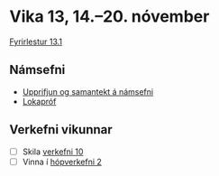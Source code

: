 # Vika 13, 14.–20. nóvember

[Fyrirlestur 13.1](.)

## Námsefni

* [Upprifjun og samantekt á námsefni](../namsefni/41.upprifjun-samantekt/)
* [Lokapróf](../namsefni/42.lokaprof/)

## Verkefni vikunnar

* [ ] Skila [verkefni 10](https://github.com/vefforritun/vef1-2022-v10)
* [ ] Vinna í [hópverkefni 2](https://github.com/vefforritun/vef1-2022-h2)
